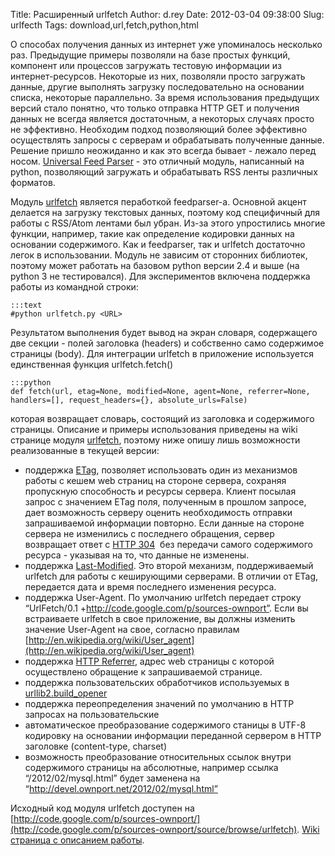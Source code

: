 Title: Расширенный urlfetch
Author: d.rey
Date: 2012-03-04 09:38:00
Slug: urlfecth
Tags: download,url,fetch,python,html

О способах получения данных из интернет уже упоминалось несколько раз. Предыдущие примеры позволяли на базе простых функций, компонент или процессов загружать тестовую информации из интернет-ресурсов. Некоторые из них, позволяли просто загружать данные, другие выполнять загрузку последовательно на основании списка, некоторые параллельно. За время использования предыдущих версий стало понятно, что только отправка HTTP GET и получения данных не всегда является достаточным, а некоторых случаях просто не эффективно. Необходим подход позволяющий более эффективно осуществлять запросы с серверам и обрабатывать полученные данные. Решение пришло неожиданно и как это всегда бывает - лежало перед носом. [Universal Feed Parser](http://code.google.com/p/feedparser/) - это отличный модуль, написанный на python, позволяющий загружать и обрабатывать RSS ленты различных форматов.

Модуль [urlfetch](http://code.google.com/p/sources-ownport/wiki/UrlFetch) является пеработкой feedparser-а. Основной акцент делается на загрузку текстовых данных, поэтому код специфичный для работы с RSS/Atom лентами был убран. Из-за этого упростились многие функции, например, такие как определение кодировки данных на основании содержимого. Как и feedparser, так и urlfetch достаточно легок в использовании. Модуль не зависим от сторонних библиотек, поэтому может работать на базовом python версии 2.4 и выше (на python 3 не тестировался). Для экспериментов  включена поддержка работы из командной строки:

    :::text
    #python urlfetch.py <URL>

Результатом выполнения будет вывод на экран словаря, содержащего две секции - полей заголовка (headers) и собственно само содержимое страницы (body). Для интеграции urlfetch в приложение используется единственная функция urlfetch.fetch() 

    :::python
    def fetch(url, etag=None, modified=None, agent=None, referrer=None, handlers=[], request_headers={}, absolute_urls=False)
    
которая возвращает словарь, состоящий из заголовка и содержимого страницы. Описание и примеры использования приведены на wiki странице модуля [urlfetch](http://code.google.com/p/sources-ownport/wiki/UrlFetch), поэтому ниже опишу лишь возможности реализованные в текущей версии:

- поддержка [ETag](http://en.wikipedia.org/wiki/HTTP_ETag), позволяет использовать один из механизмов работы с кешем web страниц на стороне сервера, сохраняя пропускную способность и ресурсы сервера. Клиент посылая запрос с значением ETag поля, полученным в прошлом запросе, дает возможность серверу оценить необходимость отправки запрашиваемой информации повторно. Если данные на стороне сервера не изменились  с последнего обращения, сервер возвращает ответ с [HTTP 304](http://en.wikipedia.org/wiki/HTTP_304#3xx_Redirection) &nbsp;без передачи самого содержимого ресурса - указывая на то, что данные не изменены.
- поддержка [Last-Modified](http://en.wikipedia.org/wiki/List_of_HTTP_header_fields). Это второй механизм, поддерживаемый urlfetch для работы с кеширующими серверами. В отличии от ETag, передается дата и время последнего изменения ресурса.
- поддержка User-Agent. По умолчанию urlfetch передает строку “UrlFetch/0.1 +http://code.google.com/p/sources-ownport”. Если вы встраиваете urlfetch в свое приложение, вы должны изменить значение User-Agent на свое, согласно правилам [http://en.wikipedia.org/wiki/User_agent](http://en.wikipedia.org/wiki/User_agent)
- поддержка [HTTP Referrer](http://en.wikipedia.org/wiki/HTTP_referrer), адрес web страницы с которой осуществлено обращение к запрашиваемой странице.
- поддержка пользовательских обработчиков используемых в [urllib2.build_opener](http://docs.python.org/library/urllib2.html#urllib2.build_opener)
- поддержка переопределения значений по умолчанию в HTTP запросах на пользовательские
- автоматическое преобразование содержимого станицы в UTF-8 кодировку на основании информации переданной сервером в HTTP заголовке (content-type, charset)
- возможность преобразование относительных ссылок внутри содержимого страницы на абсолютные, например ссылка “/2012/02/mysql.html” будет заменена на “http://devel.ownport.net/2012/02/mysql.html”

Исходный код модуля urlfetch доступен на [http://code.google.com/p/sources-ownport/](http://code.google.com/p/sources-ownport/source/browse/urlfetch). [Wiki страница с описанием работы](http://code.google.com/p/sources-ownport/wiki/UrlFetch).
